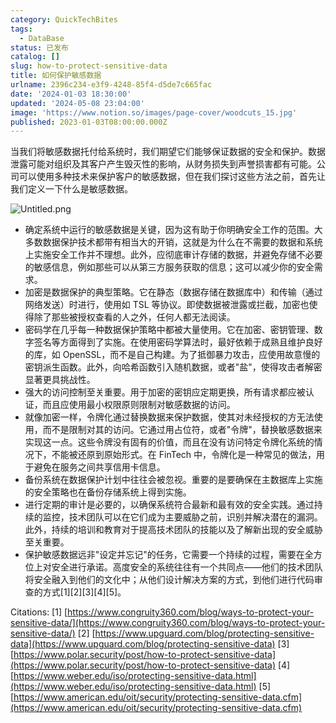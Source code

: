 ```yaml
---
category: QuickTechBites
tags:
  - DataBase
status: 已发布
catalog: []
slug: how-to-protect-sensitive-data
title: 如何保护敏感数据
urlname: 2396c234-e3f9-4248-85f4-d5de7c665fac
date: '2024-01-03 18:30:00'
updated: '2024-05-08 23:04:00'
image: 'https://www.notion.so/images/page-cover/woodcuts_15.jpg'
published: 2023-01-03T08:00:00.000Z
---
```


当我们将敏感数据托付给系统时，我们期望它们能够保证数据的安全和保护。数据泄露可能对组织及其客户产生毁灭性的影响，从财务损失到声誉损害都有可能。公司可以使用多种技术来保护客户的敏感数据，但在我们探讨这些方法之前，首先让我们定义一下什么是敏感数据。


![Untitled.png](https://prod-files-secure.s3.us-west-2.amazonaws.com/5d24fe63-e567-4804-86f9-9fdc62e13082/aa7e6578-50d6-4f37-a4e4-28071bd0fba3/Untitled.png?X-Amz-Algorithm=AWS4-HMAC-SHA256&X-Amz-Content-Sha256=UNSIGNED-PAYLOAD&X-Amz-Credential=ASIAZI2LB466X27GBVPP%2F20250226%2Fus-west-2%2Fs3%2Faws4_request&X-Amz-Date=20250226T053918Z&X-Amz-Expires=3600&X-Amz-Security-Token=IQoJb3JpZ2luX2VjEBkaCXVzLXdlc3QtMiJHMEUCIAPuoiRh18%2BTH3kj8scIRXiSBUfBiEnrt9OsajSfUzdyAiEAn2OiQzlLQlQVF%2BjQv3XsfE%2FOumh3uD3Eu0Dk8wmdebYq%2FwMIURAAGgw2Mzc0MjMxODM4MDUiDHYFaYTRjLztM52s2yrcA%2BSh7zBWqajqA6oXYZmG5iFse8272H0bgObymlfkFmiG%2FoAZNh8mzdjOtXUSjfHJdfgYjmAVZAg1BG11snt5KwkGJQB9M2euIkno%2FIQrvfj8KdHVSu8XXFLhFggLwhwKcRHaHMCDeD3zYuWDq%2BD%2BwU7bH%2B1BtlLf%2BFK%2FKbNR23RPHagM5C1kx%2BGS95upCCnavd1aTqRXbNNI2uQnYi99dNYrkCSKz5D4pAGw7728XNbKlqLZmjnquO4Tl%2BINrSVbaOxpFhrkP%2BPoc0dyKzAOczFC%2FCJwwRbxX7Xh4vW%2B7LrFcouSKrSSvFV0x6dYhsyLJp2FSqj%2FXeif4xgIK1TiNtk44vUv12cc3zQn3eiBnRgMjkouk0HI9IXd1t3CKlA2LxvIxN0rfN2X25ZGwyegwCr%2FEobwcq2HfhT3QlCjPbC2RhjWxHczDAtGhFXXQLUtA6eL6qTIgWeSWDetjisokBDVXTSb7eMQTK3hup3OMceKL9yJ2gaiy%2BjjHtTiIcSeViAmRrV%2FmsdeOuQFuasEozEJ4PxbvwvHFLTvOgmAu7LjxkPxGgfYjsZ8KvaQtnq7sHWqcmJdClF2hwv%2Feq%2F6DhV%2BjCRr32ZTWYTMCXnrPdDunJiWKAW0ScZ4sCQ3MP27%2Bb0GOqUBso1RlMGYvXbG5BIg5SL5saHdK2OBhdqYgXz4Bm3ruwK7BdDZaMG34frS%2B7TQE1NV1Xg9LzkAQRChf9jQjsG9%2BWl9Srq08C%2FeKOYxeBYZDGRQ9BBK556ug%2FWbxr9ZpwlKgpVPAtCp6ZgfkwLqE5T4u1FTgiwWxPhbf%2F76YEom50a2TFSbyt7dN%2FIUaYQiEbRq6yuGj%2BozYuv%2Fp3pa2nuymArODQH5&X-Amz-Signature=139cf63a036ca2570c062a54ddb7dcb0cc5d6f6578021587897fad257cb6404f&X-Amz-SignedHeaders=host&x-id=GetObject)

- 确定系统中运行的敏感数据是关键，因为这有助于你明确安全工作的范围。大多数数据保护技术都带有相当大的开销，这就是为什么在不需要的数据和系统上实施安全工作并不理想。此外，应彻底审计存储的数据，并避免存储不必要的敏感信息，例如那些可以从第三方服务获取的信息；这可以减少你的安全需求。
- 加密是数据保护的典型策略。它在静态（数据存储在数据库中）和传输（通过网络发送）时进行，使用如 TSL 等协议。即使数据被泄露或拦截，加密也使得除了那些被授权查看的人之外，任何人都无法阅读。
- 密码学在几乎每一种数据保护策略中都被大量使用。它在加密、密钥管理、数字签名等方面得到了实施。在使用密码学算法时，最好依赖于成熟且维护良好的库，如 OpenSSL，而不是自己构建。为了抵御暴力攻击，应使用故意慢的密钥派生函数。此外，向哈希函数引入随机数据，或者"盐"，使得攻击者解密显著更具挑战性。
- 强大的访问控制至关重要。用于加密的密钥应定期更换，所有请求都应被认证，而且应使用最小权限原则限制对敏感数据的访问。
- 就像加密一样，令牌化通过替换数据来保护数据，使其对未经授权的方无法使用，而不是限制对其的访问。它通过用占位符，或者"令牌"，替换敏感数据来实现这一点。这些令牌没有固有的价值，而且在没有访问特定令牌化系统的情况下，不能被还原到原始形式。在 FinTech 中，令牌化是一种常见的做法，用于避免在服务之间共享信用卡信息。
- 备份系统在数据保护计划中往往会被忽视。重要的是要确保在主数据库上实施的安全策略也在备份存储系统上得到实施。
- 进行定期的审计是必要的，以确保系统符合最新和最有效的安全实践。通过持续的监控，技术团队可以在它们成为主要威胁之前，识别并解决潜在的漏洞。此外，持续的培训和教育对于提高技术团队的技能以及了解新出现的安全威胁至关重要。
- 保护敏感数据远非"设定并忘记"的任务，它需要一个持续的过程，需要在全方位上对安全进行承诺。高度安全的系统往往有一个共同点——他们的技术团队将安全融入到他们的文化中；从他们设计解决方案的方式，到他们进行代码审查的方式[1][2][3][4][5]。

Citations:
[1] [https://www.congruity360.com/blog/ways-to-protect-your-sensitive-data/](https://www.congruity360.com/blog/ways-to-protect-your-sensitive-data/)
[2] [https://www.upguard.com/blog/protecting-sensitive-data](https://www.upguard.com/blog/protecting-sensitive-data)
[3] [https://www.polar.security/post/how-to-protect-sensitive-data](https://www.polar.security/post/how-to-protect-sensitive-data)
[4] [https://www.weber.edu/iso/protecting-sensitive-data.html](https://www.weber.edu/iso/protecting-sensitive-data.html)
[5] [https://www.american.edu/oit/security/protecting-sensitive-data.cfm](https://www.american.edu/oit/security/protecting-sensitive-data.cfm)

